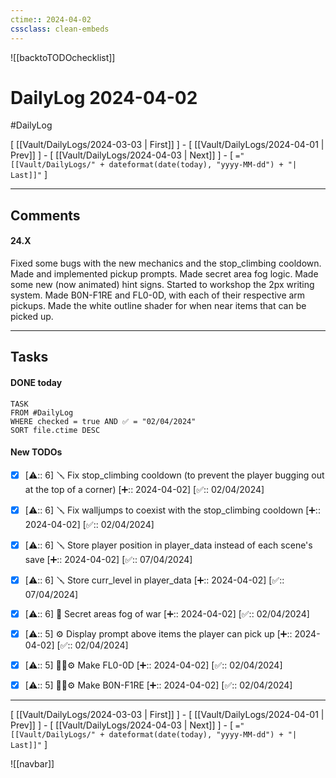 ```yaml
---
ctime:: 2024-04-02
cssclass: clean-embeds
---
```

![[backtoTODOchecklist]]
# DailyLog 2024-04-02

#DailyLog

\[ [[Vault/DailyLogs/2024-03-03 | First]] \] - \[ [[Vault/DailyLogs/2024-04-01 | Prev]] \] - \[ [[Vault/DailyLogs/2024-04-03 | Next]] \] - \[ `="[[Vault/DailyLogs/" + dateformat(date(today), "yyyy-MM-dd") + "| Last]]"` \]

---

## Comments

#### 24.X

Fixed some bugs with the new mechanics and the stop_climbing cooldown. Made and implemented pickup prompts. Made secret area fog logic. Made some new (now animated) hint signs. Started to workshop the 2px writing system. Made B0N-F1RE and FL0-0D, with each of their respective arm pickups. Made the white outline shader for when near items that can be picked up.



---

## Tasks
#### DONE today
```dataview
TASK
FROM #DailyLog
WHERE checked = true AND ✅ = "02/04/2024"
SORT file.ctime DESC
```


#### New TODOs
- [x] [⚠️:: 6] 🪛 Fix stop_climbing cooldown (to prevent the player bugging out at the top of a corner) [➕:: 2024-04-02] [✅:: 02/04/2024]
- [x] [⚠️:: 6] 🪛 Fix walljumps to coexist with the stop_climbing cooldown [➕:: 2024-04-02] [✅:: 02/04/2024]
- [x] [⚠️:: 6] 🪛 Store player position in player_data instead of each scene's save [➕:: 2024-04-02] [✅:: 07/04/2024]
- [x] [⚠️:: 6] 🪛 Store curr_level in player_data [➕:: 2024-04-02] [✅:: 07/04/2024]
- [x] [⚠️:: 6] 🔧 Secret areas fog of war [➕:: 2024-04-02] [✅:: 02/04/2024]
- [x] [⚠️:: 5] ⚙️ Display prompt above items the player can pick up [➕:: 2024-04-02] [✅:: 02/04/2024]
- [x] [⚠️:: 5] 🔧🎨⚙️ Make FL0-0D [➕:: 2024-04-02] [✅:: 02/04/2024]
- [x] [⚠️:: 5] 🔧🎨⚙️ Make B0N-F1RE [➕:: 2024-04-02] [✅:: 02/04/2024]


---

\[ [[Vault/DailyLogs/2024-03-03 | First]] \] - \[ [[Vault/DailyLogs/2024-04-01 | Prev]] \] - \[ [[Vault/DailyLogs/2024-04-03 | Next]] \] - \[ `="[[Vault/DailyLogs/" + dateformat(date(today), "yyyy-MM-dd") + "| Last]]"` \]

![[navbar]]



